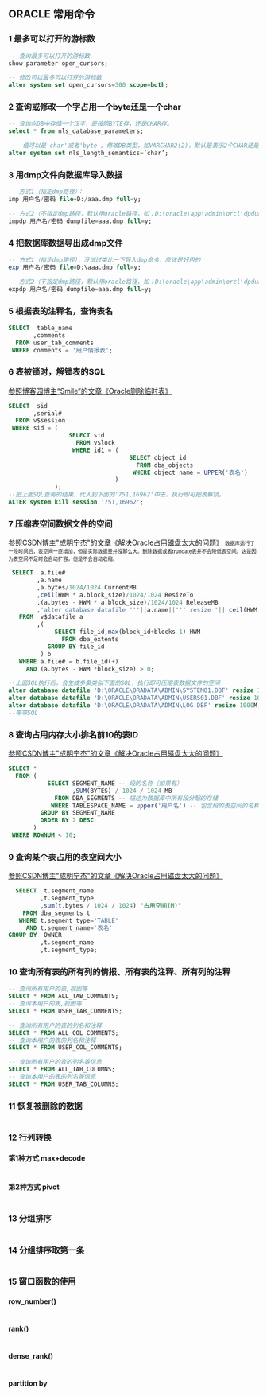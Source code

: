 ## ORACLE 常用命令

### 1 最多可以打开的游标数
```sql
-- 查询最多可以打开的游标数
show parameter open_cursors;

-- 修改可以最多可以打开的游标数
alter system set open_cursors=300 scope=both;
```

### 2 查询或修改一个字占用一个byte还是一个char
```sql
-- 查询向DB中存储一个汉字，是按照BYTE存，还是CHAR存。
select * from nls_database_parameters;

 -- 值可以是'char'或者'byte'。修改DB类型，如VARCHAR2(2)，默认是表示2个CHAR还是2个BTYE。
alter system set nls_length_semantics=‘char’;
```

### 3 用dmp文件向数据库导入数据
```sql
-- 方式1（指定dmp路径）：
imp 用户名/密码 file=D:/aaa.dmp full=y;

-- 方式2（不指定dmp路径，默认用oracle路径，如：D:\oracle\app\admin\orcl\dpdump\aaa.dmp）
impdp 用户名/密码 dumpfile=aaa.dmp full=y;
```

### 4 把数据库数据导出成dmp文件
```sql
-- 方式1（指定dmp路径），没试过类比一下导入dmp命令，应该是好用的
exp 用户名/密码 file=D:\aaa.dmp full=y;

-- 方式2（不指定dmp路径，默认用oracle路径，如：D:\oracle\app\admin\orcl\dpdump\aaa.dmp）
expdp 用户名/密码 dumpfile=aaa.dmp full=y;
```

### 5 根据表的注释名，查询表名
```sql
SELECT  table_name
       ,comments
  FROM user_tab_comments
 WHERE comments = '用户情报表';
```

### 6 表被锁时，解锁表的SQL
[参照博客园博主“Smile”的文章《Oracle删除临时表》](https://www.cnblogs.com/ButterflyEffect/p/14016288.html)
```sql
SELECT  sid
       ,serial#
  FROM v$session 
 WHERE sid = (
                 SELECT sid
                   FROM v$lock 
                  WHERE id1 = (
                                  SELECT object_id
                                    FROM dba_objects 
                                   WHERE object_name = UPPER('表名')
                              )
             );
--把上面SQL查询的结果，代入到下面的'751,16962'中去，执行即可把表解锁。
ALTER system kill session '751,16962';
```

### 7 压缩表空间数据文件的空间
[参照CSDN博主"成明宁杰"的文章《解决Oracle占用磁盘太大的问题》](https://blog.csdn.net/adaivskean/article/details/124826340)
<font size = '1'>数据库运行了一段时间后，表空间一直增加，但是实际数据量并没那么大。删除数据或者truncate表并不会降低表空间。这是因为表空间不足时会自动扩容，但是不会自动收缩。</font>
```sql
 SELECT  a.file#
        ,a.name
        ,a.bytes/1024/1024 CurrentMB
        ,ceil(HWM * a.block_size)/1024/1024 ResizeTo
        ,(a.bytes - HWM * a.block_size)/1024/1024 ReleaseMB
        ,'alter database datafile '''||a.name||''' resize '|| ceil(HWM * a.block_size/1024/1024) || 'M;' ResizeCMD
   FROM  v$datafile a
        ,(
             SELECT file_id,max(block_id+blocks-1) HWM
               FROM dba_extents
           GROUP BY file_id
         ) b
   WHERE a.file# = b.file_id(+)
     AND (a.bytes - HWM *block_size) > 0;

--上面SQL执行后，会生成多条类似下面的SQL，执行即可压缩表数据文件的空间
alter database datafile 'D:\ORACLE\ORADATA\ADMIN\SYSTEM01.DBF' resize 1000M; 
alter database datafile 'D:\ORACLE\ORADATA\ADMIN\USERS01.DBF' resize 1000M; 
alter database datafile 'D:\ORACLE\ORADATA\ADMIN\LOG.DBF' resize 1000M; 
--等等SQL
```

### 8 查询占用内存大小排名前10的表ID
[参照CSDN博主"成明宁杰"的文章《解决Oracle占用磁盘太大的问题》](https://blog.csdn.net/adaivskean/article/details/124826340)
```sql
SELECT *
  FROM (
           SELECT SEGMENT_NAME -- 段的名称（如果有）
                  ,SUM(BYTES) / 1024 / 1024 MB
             FROM DBA_SEGMENTS -- 描述为数据库中所有段分配的存储
            WHERE TABLESPACE_NAME = upper('用户名') -- 包含段的表空间的名称
         GROUP BY SEGMENT_NAME
         ORDER BY 2 DESC
       )
 WHERE ROWNUM < 10;
```

### 9 查询某个表占用的表空间大小
[参照CSDN博主"成明宁杰"的文章《解决Oracle占用磁盘太大的问题》](https://blog.csdn.net/adaivskean/article/details/124826340)
```sql
  SELECT  t.segment_name
         ,t.segment_type
         ,sum(t.bytes / 1024 / 1024) "占用空间(M)"
    FROM dba_segments t
   WHERE t.segment_type='TABLE'
     AND t.segment_name='表名'
GROUP BY  OWNER
         ,t.segment_name
         ,t.segment_type;
```

### 10 查询所有表的所有列的情报、所有表的注释、所有列的注释
```sql
-- 查询所有用户的表,视图等
SELECT * FROM ALL_TAB_COMMENTS;
-- 查询本用户的表,视图等
SELECT * FROM USER_TAB_COMMENTS;

-- 查询所有用户的表的列名和注释
SELECT * FROM ALL_COL_COMMENTS;
-- 查询本用户的表的列名和注释
SELECT * FROM USER_COL_COMMENTS;

-- 查询所有用户的表的列名等信息
SELECT * FROM ALL_TAB_COLUMNS;
-- 查询本用户的表的列名等信息
SELECT * FROM USER_TAB_COLUMNS;
```

### 11 恢复被删除的数据

```sql

```

### 12 行列转换

#### 第1种方式 max+decode

```sql

```

#### 第2种方式 pivot

```sql

```

### 13 分组排序

```sql

```

### 14 分组排序取第一条

```sql

```

### 15 窗口函数的使用

#### row_number()

```sql

```

#### rank()

```sql

```

#### dense_rank()

```sql

```

#### partition by



